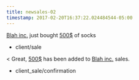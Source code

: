 ```yaml
---
title: newsales-02
timestamp: 2017-02-20T16:37:22.024484544-05:00
---
```


[Blah inc.](company_name) just bought [500$](amount_of_money) of socks
* client/sale

< Great, [500$](amount_of_money) has been added to [Blah inc.](company_name) sales.
* client_sale/confirmation
